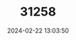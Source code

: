 ---
title: "31258"
category: "Cunninghamia konishii"
draft: false
date: 2024-02-22 13:03:50
languages:
  Vietnamese: ["Sa Moc Que Phong"]
  Chinese: ["Taiwan shan mu"]
---